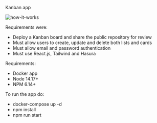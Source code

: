Kanban app

![how-it-works](https://github.com/iblessedi/kanban/blob/master/how-it-works.gif)

Requirements were:
- Deploy a Kanban board and share the public repository for review
- Must allow users to create, update and delete both lists and cards
- Must allow email and password authentication
- Must use React.js, Tailwind and Hasura

Requirements:
- Docker app
- Node 14.17+
- NPM 6.14+

To run the app do:
- docker-compose up -d
- npm install
- npm run start